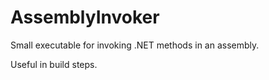 # AssemblyInvoker

Small executable for invoking .NET methods in an assembly. 

Useful in build steps.